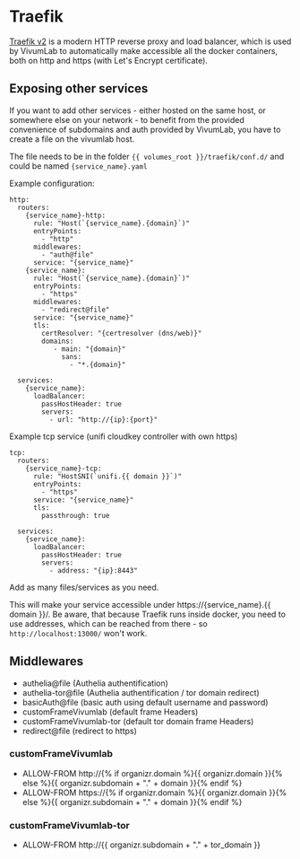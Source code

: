 # Traefik

[Traefik v2](https://traefik.io/) is a modern HTTP reverse proxy and load balancer, which is used by VivumLab to automatically make accessible all the docker containers, both on http and https (with Let's Encrypt certificate).

## Exposing other services

If you want to add other services - either hosted on the same host, or somewhere else on your network - to benefit from the provided convenience of subdomains and auth provided by VivumLab, you have to create a file on the vivumlab host.

The file needs to be in the folder `{{ volumes_root }}/traefik/conf.d/` and could be named `{service_name}.yaml`

Example configuration:
```
http:
  routers:
    {service_name}-http:
      rule: "Host(`{service_name}.{domain}`)"
      entryPoints:
        - "http"
      middlewares:
        - "auth@file"
      service: "{service_name}"
    {service_name}:
      rule: "Host(`{service_name}.{domain}`)"
      entryPoints:
        - "https"
      middlewares:
        - "redirect@file"
      service: "{service_name}"
      tls:
        certResolver: "{certresolver (dns/web)}"
        domains:
           - main: "{domain}"
             sans:
               - "*.{domain}"

  services:
    {service_name}:
      loadBalancer:
        passHostHeader: true
        servers:
          - url: "http://{ip}:{port}"

```
Example tcp service (unifi cloudkey controller with own https)
```
tcp:
  routers:
    {service_name}-tcp:
      rule: "HostSNI(`unifi.{{ domain }}`)"
      entryPoints:
        - "https"
      service: "{service_name}"
      tls:
        passthrough: true

  services:
    {service_name}:
      loadBalancer:
        passHostHeader: true
        servers:
          - address: "{ip}:8443"
```

Add as many files/services as you need.

This will make your service accessible under https://{service_name}.{{ domain }}/. Be aware, that because Traefik runs inside docker, you need to use addresses, which can be reached from there - so `http://localhost:13000/` won't work.

## Middlewares

* authelia@file (Authelia authentification)
* authelia-tor@file (Authelia authentification / tor domain redirect)
* basicAuth@file (basic auth using default username and password)
* customFrameVivumlab (default frame Headers)
* customFrameVivumlab-tor (default tor domain frame Headers)
* redirect@file (redirect to https)

### customFrameVivumlab
* ALLOW-FROM http://{% if organizr.domain %}{{ organizr.domain }}{% else %}{{ organizr.subdomain + "." + domain }}{% endif %}
* ALLOW-FROM https://{% if organizr.domain %}{{ organizr.domain }}{% else %}{{ organizr.subdomain + "." + domain }}{% endif %}

### customFrameVivumlab-tor
* ALLOW-FROM http://{{ organizr.subdomain + "." + tor_domain }}
